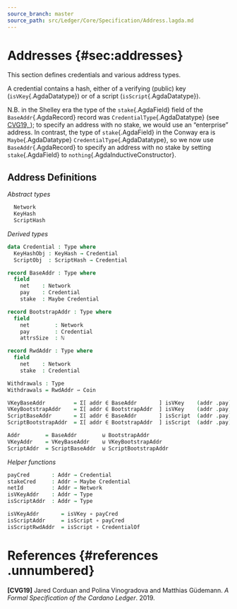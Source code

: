 ```yaml
---
source_branch: master
source_path: src/Ledger/Core/Specification/Address.lagda.md
---
```


# Addresses {#sec:addresses}

This section defines credentials and various address types.

A credential contains a hash, either of a verifying (public) key
(`isVKey`{.AgdaDatatype}) or of a script (`isScript`{.AgdaDatatype}).

N.B. in the Shelley era the type of the `stake`{.AgdaField} field of the
`BaseAddr`{.AgdaRecord} record was `CredentialType`{.AgdaDatatype} (see
[CVG19, ](#shelley-ledger-spec)); to specify an address with no stake, we would use
an “enterprise” address. In contrast, the type of `stake`{.AgdaField} in the Conway
era is `Maybe`{.AgdaDatatype} `CredentialType`{.AgdaDatatype}, so we now use
`BaseAddr`{.AgdaRecord} to specify an address with no stake by setting
`stake`{.AgdaField} to `nothing`{.AgdaInductiveConstructor}.

<!--
```agda
{-# OPTIONS --safe #-}

open import Ledger.Prelude

open import Tactic.Derive.Show

module Ledger.Core.Specification.Address (
```
-->

## Address Definitions

*Abstract types*
```agda
  Network
  KeyHash
  ScriptHash
```
<!--
```agda
  : Type)  ⦃ _ : DecEq Network ⦄ ⦃ _ : DecEq KeyHash ⦄ ⦃ _ : DecEq ScriptHash ⦄ where
```
-->
 *Derived types*
```agda
data Credential : Type where
  KeyHashObj : KeyHash → Credential
  ScriptObj  : ScriptHash → Credential
```
<!--
```agda
record HasCredential {a} (A : Type a) : Type a where
  field CredentialOf : A → Credential
open HasCredential ⦃...⦄ public

isKeyHashObj : Credential → Maybe KeyHash
isKeyHashObj (KeyHashObj h) = just h
isKeyHashObj (ScriptObj _)  = nothing

isKeyHashObjᵇ : Credential → Bool
isKeyHashObjᵇ (KeyHashObj _) = true
isKeyHashObjᵇ _ = false

isKeyHash : Credential → Type
isKeyHash x = isKeyHashObjᵇ x ≡ true

isScriptObj : Credential → Maybe ScriptHash
isScriptObj (KeyHashObj _) = nothing
isScriptObj (ScriptObj h)  = just h

data isVKey : Credential → Type where
  VKeyisVKey : (kh : KeyHash) → isVKey (KeyHashObj kh)

data isScript : Credential → Type where
  SHisScript : (sh : ScriptHash) → isScript (ScriptObj sh)
```
-->

```agda
record BaseAddr : Type where
  field
    net    : Network
    pay    : Credential
    stake  : Maybe Credential

record BootstrapAddr : Type where
  field
    net        : Network
    pay        : Credential
    attrsSize  : ℕ

record RwdAddr : Type where
  field
    net    : Network
    stake  : Credential

Withdrawals : Type
Withdrawals = RwdAddr ⇀ Coin
```

<!--
```agda
open BaseAddr; open BootstrapAddr; open BaseAddr; open BootstrapAddr

record HasNetworkId {a} (A : Type a) : Type a where
  field NetworkIdOf : A → Network
open HasNetworkId ⦃...⦄ public

record HasWithdrawals {a} (A : Type a) : Type a where
  field WithdrawalsOf : A → Withdrawals
open HasWithdrawals ⦃...⦄ public

instance
  HasNetworkId-BaseAddr : HasNetworkId BaseAddr
  HasNetworkId-BaseAddr .NetworkIdOf = BaseAddr.net

  HasNetworkId-BootstrapAddr : HasNetworkId BootstrapAddr
  HasNetworkId-BootstrapAddr .NetworkIdOf = BootstrapAddr.net

  HasNetworkId-RwdAddr : HasNetworkId RwdAddr
  HasNetworkId-RwdAddr .NetworkIdOf = RwdAddr.net

  HasCredential-RwdAddr : HasCredential RwdAddr
  HasCredential-RwdAddr .CredentialOf = RwdAddr.stake
```
-->

```agda
VKeyBaseAddr         = Σ[ addr ∈ BaseAddr       ] isVKey    (addr .pay)
VKeyBootstrapAddr    = Σ[ addr ∈ BootstrapAddr  ] isVKey    (addr .pay)
ScriptBaseAddr       = Σ[ addr ∈ BaseAddr       ] isScript  (addr .pay)
ScriptBootstrapAddr  = Σ[ addr ∈ BootstrapAddr  ] isScript  (addr .pay)

Addr        = BaseAddr        ⊎ BootstrapAddr
VKeyAddr    = VKeyBaseAddr    ⊎ VKeyBootstrapAddr
ScriptAddr  = ScriptBaseAddr  ⊎ ScriptBootstrapAddr
```

*Helper functions*
```agda
payCred       : Addr → Credential
stakeCred     : Addr → Maybe Credential
netId         : Addr → Network
isVKeyAddr    : Addr → Type
isScriptAddr  : Addr → Type

isVKeyAddr       = isVKey ∘ payCred
isScriptAddr     = isScript ∘ payCred
isScriptRwdAddr  = isScript ∘ CredentialOf
```

<!--
```agda
payCred (inj₁ record {pay = pay}) = pay
payCred (inj₂ record {pay = pay}) = pay

stakeCred (inj₁ record {stake = stake}) = stake
stakeCred (inj₂ _) = nothing

netId (inj₁ record {net = net}) = net
netId (inj₂ record {net = net}) = net

data isBootstrapAddr : Addr → Set where
 IsBootstrapAddr : ∀ a → isBootstrapAddr (inj₂ a)

instance
  isBootstrapAddr? : ∀ {a} → isBootstrapAddr a ⁇
  isBootstrapAddr? {inj₁ _} = ⁇ no λ ()
  isBootstrapAddr? {inj₂ a} = ⁇ yes (IsBootstrapAddr a)

instance
  unquoteDecl DecEq-Credential = derive-DecEq ((quote Credential , DecEq-Credential) ∷ [])

  Dec-isVKey : isVKey ⁇¹
  Dec-isVKey {x = c} .dec with c
  ... | KeyHashObj h = yes (VKeyisVKey h)
  ... | ScriptObj  _ = no  λ ()

  Dec-isScript : isScript ⁇¹
  Dec-isScript {x = x} .dec with x
  ... | KeyHashObj _ = no λ ()
  ... | ScriptObj  y = yes (SHisScript y)

_ = isVKey ⁇¹ ∋ it
_ = isVKeyAddr ⁇¹ ∋ it
_ = isScript ⁇¹ ∋ it
_ = isScriptAddr ⁇¹ ∋ it
_ = isScriptRwdAddr ⁇¹ ∋ it

getScriptHash : ∀ a → isScriptAddr a → ScriptHash
getScriptHash (inj₁ _) (SHisScript sh) = sh
getScriptHash (inj₂ _) (SHisScript sh) = sh

instance abstract
  unquoteDecl DecEq-BaseAddr DecEq-BootstrapAddr DecEq-RwdAddr = derive-DecEq
    ( (quote BaseAddr      , DecEq-BaseAddr)
    ∷ (quote BootstrapAddr , DecEq-BootstrapAddr)
    ∷ (quote RwdAddr       , DecEq-RwdAddr)
    ∷ [] )

module _ ⦃ _ : Show Network  ⦄ ⦃ _ : Show KeyHash  ⦄ ⦃ _ : Show ScriptHash  ⦄ where
  instance
    unquoteDecl Show-Credential = derive-Show [ (quote Credential , Show-Credential) ]
    unquoteDecl Show-RwdAddr = derive-Show [ (quote RwdAddr , Show-RwdAddr) ]
    Show-Credential×Coin : Show (Credential × Coin)
    Show-Credential×Coin = Show-×
```
-->

# References {#references .unnumbered}

**\[CVG19\]** <span id="shelley-ledger-spec"
label="shelley-ledger-spec"></span> Jared Corduan and Polina Vinogradova
and Matthias Güdemann. *A Formal Specification of the Cardano Ledger*.
2019.

